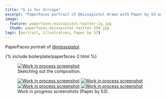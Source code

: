 ```yaml
---
title: "G is for Grrrape"
excerpt: "PaperFaces portrait of @missxpistol drawn with Paper by 53 on an iPad."
image: 
  feature: paperfaces-missxpistol-twitter-lg.jpg
  thumb: paperfaces-missxpistol-twitter-150.jpg
tags: [portrait, illustration, Paper by 53]
---
```


PaperFaces portrait of [@missxpistol](http://twitter.com/missxpistol).

{% include boilerplate/paperfaces-2.html %}

<figure>
	<a href="{{ site.url }}/assets/images/paperfaces-missxpistol-process-1-lg.jpg"><img src="{{ site.url }}/assets/images/paperfaces-missxpistol-process-1-750.jpg" alt="Work in process screenshot"></a>
	<figcaption>Sketching out the composition.</figcaption>
</figure>

<figure class="half">
	<a href="{{ site.url }}/assets/images/paperfaces-missxpistol-process-2-lg.jpg"><img src="{{ site.url }}/assets/images/paperfaces-missxpistol-process-2-600.jpg" alt="Work in process screenshot"></a>
	<a href="{{ site.url }}/assets/images/paperfaces-missxpistol-process-3-lg.jpg"><img src="{{ site.url }}/assets/images/paperfaces-missxpistol-process-3-600.jpg" alt="Work in process screenshot"></a>
	<a href="{{ site.url }}/assets/images/paperfaces-missxpistol-process-4-lg.jpg"><img src="{{ site.url }}/assets/images/paperfaces-missxpistol-process-4-600.jpg" alt="Work in process screenshot"></a>
	<a href="{{ site.url }}/assets/images/paperfaces-missxpistol-process-5-lg.jpg"><img src="{{ site.url }}/assets/images/paperfaces-missxpistol-process-5-600.jpg" alt="Work in process screenshot"></a>
	<figcaption>Work in progress screenshots (Paper by 53).</figcaption>
</figure>